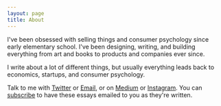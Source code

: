 ```yaml
---
layout: page
title: About
---
```


I've been obsessed with selling things and consumer psychology since early elementary school. I've been designing, writing, and building everything from art and books to products and companies ever since.

I write about a lot of different things, but usually everything leads back to economics, startups, and consumer psychology.

Talk to me with <a href="http://www.twitter.com/juhaszhenderson">Twitter</a> or <a href="mailto:m@matthenderson.co">Email</a>, or on <a href="http://www.medium.com/@matthenderson">Medium</a> or <a href="http://www.instagram.com/juhaszhenderson">Instagram</a>. You can [subscribe](http://eepurl.com/co6mm1) to have these essays emailed to you as they're written.
